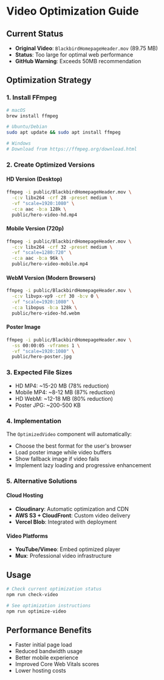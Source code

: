 # Video Optimization Guide

## Current Status
- **Original Video**: `BlackbirdHomepageHeader.mov` (89.75 MB)
- **Status**: Too large for optimal web performance
- **GitHub Warning**: Exceeds 50MB recommendation

## Optimization Strategy

### 1. Install FFmpeg
```bash
# macOS
brew install ffmpeg

# Ubuntu/Debian
sudo apt update && sudo apt install ffmpeg

# Windows
# Download from https://ffmpeg.org/download.html
```

### 2. Create Optimized Versions

#### HD Version (Desktop)
```bash
ffmpeg -i public/BlackbirdHomepageHeader.mov \
  -c:v libx264 -crf 28 -preset medium \
  -vf "scale=1920:1080" \
  -c:a aac -b:a 128k \
  public/hero-video-hd.mp4
```

#### Mobile Version (720p)
```bash
ffmpeg -i public/BlackbirdHomepageHeader.mov \
  -c:v libx264 -crf 32 -preset medium \
  -vf "scale=1280:720" \
  -c:a aac -b:a 96k \
  public/hero-video-mobile.mp4
```

#### WebM Version (Modern Browsers)
```bash
ffmpeg -i public/BlackbirdHomepageHeader.mov \
  -c:v libvpx-vp9 -crf 30 -b:v 0 \
  -vf "scale=1920:1080" \
  -c:a libopus -b:a 128k \
  public/hero-video-hd.webm
```

#### Poster Image
```bash
ffmpeg -i public/BlackbirdHomepageHeader.mov \
  -ss 00:00:05 -vframes 1 \
  -vf "scale=1920:1080" \
  public/hero-poster.jpg
```

### 3. Expected File Sizes
- HD MP4: ~15-20 MB (78% reduction)
- Mobile MP4: ~8-12 MB (87% reduction)
- HD WebM: ~12-18 MB (80% reduction)
- Poster JPG: ~200-500 KB

### 4. Implementation
The `OptimizedVideo` component will automatically:
- Choose the best format for the user's browser
- Load poster image while video buffers
- Show fallback image if video fails
- Implement lazy loading and progressive enhancement

### 5. Alternative Solutions

#### Cloud Hosting
- **Cloudinary**: Automatic optimization and CDN
- **AWS S3 + CloudFront**: Custom video delivery
- **Vercel Blob**: Integrated with deployment

#### Video Platforms
- **YouTube/Vimeo**: Embed optimized player
- **Mux**: Professional video infrastructure

## Usage

```bash
# Check current optimization status
npm run check-video

# See optimization instructions
npm run optimize-video
```

## Performance Benefits
- Faster initial page load
- Reduced bandwidth usage
- Better mobile experience
- Improved Core Web Vitals scores
- Lower hosting costs